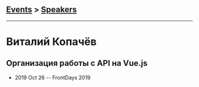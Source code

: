 ## [Events](../README.md) > [Speakers](../speakers.md)
---

# Виталий Копачёв

## Организация работы с API на Vue.js
- 2019 Oct 26 -- FrontDays 2019    
